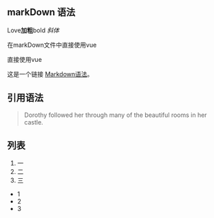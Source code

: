 ## markDown 语法
Love**加粗**bold *斜体*


  <LastUpdated />



<div>
  <div>在markDown文件中直接使用vue</div>
  <p>直接使用vue</p>
  <span :class="$style.example"></span>
</div>

<script>
export default {
  props: ['slot-key'],
  mounted () {
    document.querySelector(`.${this.$style.example}`)
      .textContent = '这个块是被内联的脚本渲染的，样式也采用了内联样式。'
  }
}
</script>

<style module>
.example {
  color: #41b883;
}
</style>


这是一个链接 [Markdown语法](https://markdown.com.cn)。
## 引用语法
> Dorothy followed her through many of the beautiful rooms in her castle.
## 列表
1. 一
2. 二
3. 三  
- 1
- 2
- 3
